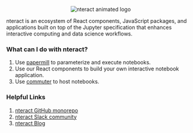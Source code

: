 <p align="center">
<img src="https://cloud.githubusercontent.com/assets/836375/15271096/98e4c102-19fe-11e6-999a-a74ffe6e2000.gif" alt="nteract animated logo"/>
</p>

nteract is an ecosystem of React components, JavaScript packages, and applications built on top of the Jupyter specification that enhances interactive computing and data science workflows.

### What can I do with nteract?

1. Use [papermill](https://github.com/nteract/papermill) to parameterize and execute notebooks.
2. Use our React components to build your own interactive notebook application.
3. Use [commuter](https://github.com/nteract/commuter) to host notebooks.

### Helpful Links
1. [nteract GitHub monorepo](https://github.com/nteract/nteract)
2. [nteract Slack community](https://slack.nteract.io/)
3. [nteract Blog](https://blog.nteract.io)

